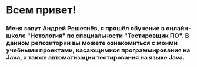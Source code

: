 # Всем привет!

### Меня зовут Андрей Решетнёв, я прошёл обучение в онлайн-школе "Нетология" по специальности "Тестировщик ПО". В данном репозитории вы можете ознакомиться с моими учебными проектами, касающимися программирования на Java, а также автоматизации тестирования на языке Java.
